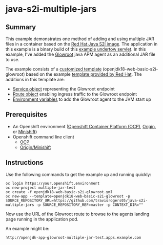 # java-s2i-multiple-jars

## Summary

This example demonstrates one method of adding and using multiple JAR files in a container based on the [Red Hat Java S2I image](https://access.redhat.com/containers/#/registry.access.redhat.com/redhat-openjdk-18/openjdk18-openshift).  The application in this example is a binary build of this [example undertow servlet](https://github.com/jboss-openshift/openshift-quickstarts/tree/master/undertow-servlet).  In this example, I've added the [Glowroot](https://glowroot.org/) java APM agent as an additional JAR file to use.

The example consists of a [customized template](https://github.com/travisrogers05/java-s2i-multiple-jars/blob/master/openjdk18-web-basic-s2i-glowroot.yml) (openjdk18-web-basic-s2i-glowroot) based on the example [template provided by Red Hat](https://github.com/jboss-openshift/application-templates/blob/ose-v1.4.11/openjdk/openjdk18-web-basic-s2i.json).
The additions in this template are:
 - [Service object](https://github.com/travisrogers05/java-s2i-multiple-jars/blob/master/openjdk18-web-basic-s2i-glowroot.yml#L41#L54) representing the Glowroot endpoint
 - [Route object](https://github.com/travisrogers05/java-s2i-multiple-jars/blob/master/openjdk18-web-basic-s2i-glowroot.yml#L68-#L80) enabling ingress traffic to the Glowroot endpoint
 - [Environment variables](https://github.com/travisrogers05/java-s2i-multiple-jars/blob/master/openjdk18-web-basic-s2i-glowroot.yml#L142-#L146) to add the Glowroot agent to the JVM start up


## Prerequisites
 - An Openshift environment ([Openshift Container Platform (OCP)](https://www.openshift.com/), [Origin](https://www.openshift.org/), or [Minishift](https://www.openshift.org/minishift/))
 - Openshift command line client
   - [OCP](https://access.redhat.com/downloads/content/290)
   - [Origin/Minishift](https://www.openshift.org/download.html)

## Instructions

Use the following commands to get the example up and running quickly:
~~~
oc login https://your.openshift.environment
oc new-project multiple-jar-test
oc create -f openjdk18-web-basic-s2i-glowroot.yml
oc new-app --template=openjdk18-web-basic-s2i-glowroot -p SOURCE_REPOSITORY_URL=https://github.com/travisrogers05/java-s2i-multiple-jars -p SOURCE_REPOSITORY_REF=master -p CONTEXT_DIR=""
~~~

Now use the URL of the Glowroot route to browse to the agents landing page running in the application pod.

An example might be:
~~~
http://openjdk-app-glowroot-multiple-jar-test.apps.example.com
~~~
